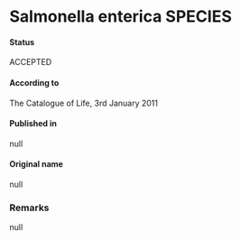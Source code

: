 # Salmonella enterica SPECIES

#### Status
ACCEPTED

#### According to
The Catalogue of Life, 3rd January 2011

#### Published in
null

#### Original name
null

### Remarks
null